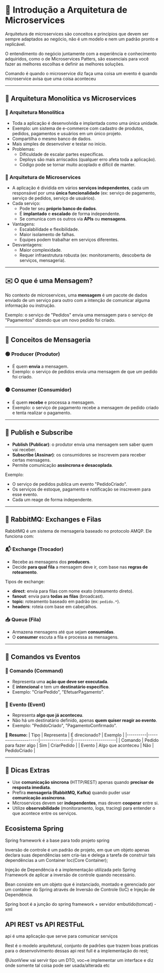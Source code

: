 # 📘 Introdução a Arquitetura de Microservices

Arquitetura de microservices são conceitos e princípios que devem ser sempre adaptados ao negócio, não é um modelo e nem um padrão pronto e replicável.

O entendimento do negócio juntamente com a experiência e conhecimento adquiridos, como o de Microservices Patters, são essenciais para você fazer as melhores escolhas e definir as melhores soluções.

Comando é quando o microservice diz faça uma coisa
um evento é quando microservice avisa que uma coisa aconteceu

---

## 🧱 Arquitetura Monolítica vs Microservices

### 🧱 Arquitetura Monolítica

- Toda a aplicação é desenvolvida e implantada como uma única unidade.
- Exemplo: um sistema de e-commerce com cadastro de produtos, pedidos, pagamentos e usuários em um único projeto.
- Compartilha o mesmo banco de dados.
- Mais simples de desenvolver e testar no início.
- Problemas:
  - Dificuldade de escalar partes específicas.
  - Deploys são mais arriscados (qualquer erro afeta toda a aplicação).
  - Código pode se tornar muito acoplado e difícil de manter.

### 🔗 Arquitetura de Microservices

- A aplicação é dividida em vários **serviços independentes**, cada um responsável por uma **única funcionalidade** (ex: serviço de pagamento, serviço de pedidos, serviço de usuários).
- Cada serviço:
  - Pode ter seu **próprio banco de dados**.
  - É **implantado** e **escalado** de forma independente.
  - Se comunica com os outros via **APIs** ou **mensagens**.
- Vantagens:
  - Escalabilidade e flexibilidade.
  - Maior isolamento de falhas.
  - Equipes podem trabalhar em serviços diferentes.
- Desvantagens:
  - Maior complexidade.
  - Requer infraestrutura robusta (ex: monitoramento, descoberta de serviços, mensageria).

---

## ✉️ O que é uma Mensagem?

No contexto de microservices, uma **mensagem** é um pacote de dados enviado de um serviço para outro com a intenção de comunicar alguma informação ou instrução.

Exemplo: o serviço de "Pedidos" envia uma mensagem para o serviço de "Pagamentos" dizendo que um novo pedido foi criado.

---

## 🔄 Conceitos de Mensageria

### 🟢 Producer (Produtor)

- É quem **envia** a mensagem.
- Exemplo: o serviço de pedidos envia uma mensagem de que um pedido foi criado.

### 🟡 Consumer (Consumidor)

- É quem **recebe** e processa a mensagem.
- Exemplo: o serviço de pagamento recebe a mensagem de pedido criado e tenta realizar o pagamento.

---

## 📢 Publish e Subscribe

- **Publish (Publicar)**: o produtor envia uma mensagem sem saber quem vai receber.
- **Subscribe (Assinar)**: os consumidores se inscrevem para receber certas mensagens.
- Permite comunicação **assíncrona e desacoplada**.

Exemplo:
- O serviço de pedidos publica um evento "PedidoCriado".
- Os serviços de estoque, pagamento e notificação se inscrevem para esse evento.
- Cada um reage de forma independente.

---

## 🐇 RabbitMQ: Exchanges e Filas

RabbitMQ é um sistema de mensageria baseado no protocolo AMQP. Ele funciona com:

### 📬 Exchange (Trocador)

- Recebe as mensagens dos **producers**.
- Decide **para qual fila** a mensagem deve ir, com base nas **regras de roteamento**.

Tipos de exchange:
- **direct**: envia para filas com nome exato (roteamento direto).
- **fanout**: envia para **todas as filas** (broadcast).
- **topic**: roteamento baseado em padrão (ex: `pedido.*`).
- **headers**: roteia com base em cabeçalhos.

### 📥 Queue (Fila)

- Armazena mensagens até que sejam **consumidas**.
- O **consumer** escuta a fila e processa as mensagens.

---

## 🧭 Comandos vs Eventos

### 📘 Comando (Command)

- Representa uma **ação que deve ser executada**.
- É **intencional** e tem um **destinatário específico**.
- Exemplo: "CriarPedido", "EfetuarPagamento".

### 📗 Evento (Event)

- Representa **algo que já aconteceu**.
- Não há um destinatário definido, apenas **quem quiser reagir ao evento**.
- Exemplo: "PedidoCriado", "PagamentoConfirmado".

📌 **Resumo:**
| Tipo     | Representa           | É direcionado? | Exemplo              |
|----------|----------------------|----------------|----------------------|
| Comando  | Pedido para fazer algo | Sim            | CriarPedido          |
| Evento   | Algo que aconteceu     | Não            | PedidoCriado         |

---

## 🧠 Dicas Extras

- Use **comunicação síncrona** (HTTP/REST) apenas quando **precisar de resposta imediata**.
- Prefira **mensageria (RabbitMQ, Kafka)** quando puder usar **comunicação assíncrona**.
- Microservices devem ser **independentes**, mas devem **cooperar** entre si.
- Utilize **observabilidade** (monitoramento, logs, tracing) para entender o que acontece entre os serviços.

## Ecosistema Spring

Spring framework é a base para todo projeto spring

Inversão de controle é um padrão de projeto, em que um objeto apenas declara suas dependências sem cria-las e delega a tarefa de construir tais dependências a um Container Ioc(Core Container);

Injeção de Dependência é a implementação utilizada pelo Spring Framework de aplicar a inversão de controle quando necessário.

Bean consiste em um objeto que é instanciado, montado e gerenciado por um container do Spring através de Inversão de Controle (IoC) e Injeção de Dependência.

Spring boot é a junção do spring framework + servidor embutido(tomcat) - xml

## API REST vs API RESTFuL

api é uma aplicação que serve para comunicar serviços

Rest é o modelo arquitetural, conjunto de padrões que trazem boas praticas para o desenvolvimento dessas api
rest full é a implementação do rest;

@JsonView vai servir tipo um DTO, voc~e implementar um interface e diz onde somente tal coisa pode ser usada/alterada etc
